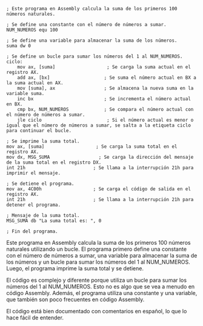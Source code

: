 ```assembly
; Este programa en Assembly calcula la suma de los primeros 100 números naturales.

; Se define una constante con el número de números a sumar.
NUM_NUMEROS equ 100

; Se define una variable para almacenar la suma de los números.
suma dw 0

; Se define un bucle para sumar los números del 1 al NUM_NUMEROS.
ciclo:
    mov ax, [suma]                   ; Se carga la suma actual en el registro AX.
    add ax, [bx]                    ; Se suma el número actual en BX a la suma actual en AX.
    mov [suma], ax                  ; Se almacena la nueva suma en la variable suma.
    inc bx                          ; Se incrementa el número actual en BX.
    cmp bx, NUM_NUMEROS             ; Se compara el número actual con el número de números a sumar.
    jle ciclo                        ; Si el número actual es menor o igual que el número de números a sumar, se salta a la etiqueta ciclo para continuar el bucle.

; Se imprime la suma total.
mov ax, [suma]                   ; Se carga la suma total en el registro AX.
mov dx, MSG_SUMA                  ; Se carga la dirección del mensaje de la suma total en el registro DX.
int 21h                         ; Se llama a la interrupción 21h para imprimir el mensaje.

; Se detiene el programa.
mov ax, 4C00h                   ; Se carga el código de salida en el registro AX.
int 21h                         ; Se llama a la interrupción 21h para detener el programa.

; Mensaje de la suma total.
MSG_SUMA db "La suma total es: ", 0

; Fin del programa.
```

Este programa en Assembly calcula la suma de los primeros 100 números naturales utilizando un bucle. El programa primero define una constante con el número de números a sumar, una variable para almacenar la suma de los números y un bucle para sumar los números del 1 al NUM_NUMEROS. Luego, el programa imprime la suma total y se detiene.

El código es complejo y diferente porque utiliza un bucle para sumar los números del 1 al NUM_NUMEROS. Esto no es algo que se vea a menudo en código Assembly. Además, el programa utiliza una constante y una variable, que también son poco frecuentes en código Assembly.

El código está bien documentado con comentarios en español, lo que lo hace fácil de entender.